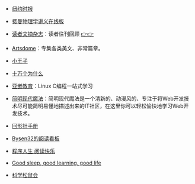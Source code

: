 - [纽约时报](https://www.nytimes.com/)

- [费曼物理学讲义在线版](http://www.feynmanlectures.caltech.edu/)

- [读者文摘杂志](https://www.dzwzzz.com)：读者往刊回顾 [👉](http://www.shayaya.com/)[👉](https://duzhege.cn/)

- [Artsdome](http://www.artsdome.com/)：专集各类美文、非常篇章。

- [小王子](http://www.xiaowangzi.org/)

- [十万个为什么](http://www.10why.org/)

- [亚嵌教育](http://akaedu.github.io)：Linux C编程一站式学习

- [简明现代魔法](http://www.nowamagic.net/)：简明现代魔法是一个清新的、动漫风的、专注于将Web开发技术尽可能简明易懂地描述出来的IT社区，在这里你可以轻松愉快地学习Web开发技术。

- [回形针手册](https://ipaperclip.net/)

- [Bysen32的阅读看板](https://trello.com/b/vemTYYMc/%E9%98%85%E8%AF%BB)

- [程序人生 阅读快乐](https://www.yuque.com/winforlife/vgzph9)

- [Good sleep, good learning, good life](http://super-memory.com/articles/sleep.htm)

- [科学松鼠会](https://songshuhui.net/)
